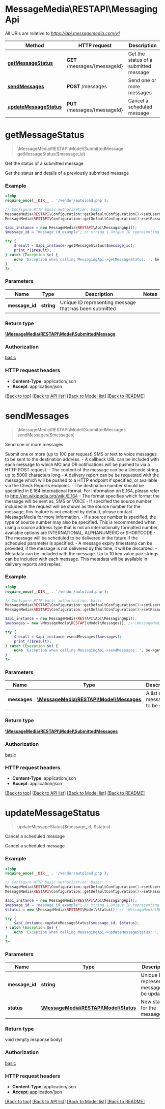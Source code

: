 # MessageMedia\RESTAPI\MessagingApi

All URIs are relative to *https://api.messagemedia.com/v1*

Method | HTTP request | Description
------------- | ------------- | -------------
[**getMessageStatus**](MessagingApi.md#getMessageStatus) | **GET** /messages/{messageId} | Get the status of a submitted message
[**sendMessages**](MessagingApi.md#sendMessages) | **POST** /messages | Send one or more messages
[**updateMessageStatus**](MessagingApi.md#updateMessageStatus) | **PUT** /messages/{messageId} | Cancel a scheduled message


# **getMessageStatus**
> \MessageMedia\RESTAPI\Model\SubmittedMessage getMessageStatus($message_id)

Get the status of a submitted message

Get the status and details of a previously submitted message

### Example
```php
<?php
require_once(__DIR__ . '/vendor/autoload.php');

// Configure HTTP basic authorization: basic
MessageMedia\RESTAPI\Configuration::getDefaultConfiguration()->setUsername('YOUR_USERNAME');
MessageMedia\RESTAPI\Configuration::getDefaultConfiguration()->setPassword('YOUR_PASSWORD');

$api_instance = new MessageMedia\RESTAPI\Api\MessagingApi();
$message_id = "message_id_example"; // string | Unique ID representing message that has been submitted

try {
    $result = $api_instance->getMessageStatus($message_id);
    print_r($result);
} catch (Exception $e) {
    echo 'Exception when calling MessagingApi->getMessageStatus: ', $e->getMessage(), PHP_EOL;
}
?>
```

### Parameters

Name | Type | Description  | Notes
------------- | ------------- | ------------- | -------------
 **message_id** | **string**| Unique ID representing message that has been submitted |

### Return type

[**\MessageMedia\RESTAPI\Model\SubmittedMessage**](../Model/SubmittedMessage.md)

### Authorization

[basic](../../README.md#basic)

### HTTP request headers

 - **Content-Type**: application/json
 - **Accept**: application/json

[[Back to top]](#) [[Back to API list]](../../README.md#documentation-for-api-endpoints) [[Back to Model list]](../../README.md#documentation-for-models) [[Back to README]](../../README.md)

# **sendMessages**
> \MessageMedia\RESTAPI\Model\SubmittedMessages sendMessages($messages)

Send one or more messages

Submit one or more (up to 100 per request) SMS or text to voice messages to be sent to the destination address. - A callback URL can be included with each message to which MO and DR notifications will be pushed to via a HTTP POST request. - The content of the message can be a Unicode string, up to 5000 characters long - A delivery report can be be requested with the message which will be pushed to a HTTP endpoint if specified, or available via the Check Reports endpoint. - The destination number should be specified in E.164 international format. For information on E.164, please refer to http://en.wikipedia.org/wiki/E.164 - The format specifies which format the message will be sent as, SMS or VOICE - If specified the source number included in the request will be shown as the source number for the message, this feature is not enabled by default, please contact MessageMedia for more information. - If a source number is specified, the type of source number may also be specified. This is recommended when using a source address type that is not an internationally formatted number, available options are INTERNATIONAL, ALPHANUMERIC or SHORTCODE - The message will be scheduled to be delivered in the future if the scheduled parameter is specified. - A message expiry timestamp can be provided, if the message is not delivered by this time, it will be discarded. - Metadata can be included with the message. Up to 10 key value pair strings can be included with each message. This metadata will be available in delivery reports and replies.

### Example
```php
<?php
require_once(__DIR__ . '/vendor/autoload.php');

// Configure HTTP basic authorization: basic
MessageMedia\RESTAPI\Configuration::getDefaultConfiguration()->setUsername('YOUR_USERNAME');
MessageMedia\RESTAPI\Configuration::getDefaultConfiguration()->setPassword('YOUR_PASSWORD');

$api_instance = new MessageMedia\RESTAPI\Api\MessagingApi();
$messages = new \MessageMedia\RESTAPI\Model\Messages(); // \MessageMedia\RESTAPI\Model\Messages | A list of messages to be sent

try {
    $result = $api_instance->sendMessages($messages);
    print_r($result);
} catch (Exception $e) {
    echo 'Exception when calling MessagingApi->sendMessages: ', $e->getMessage(), PHP_EOL;
}
?>
```

### Parameters

Name | Type | Description  | Notes
------------- | ------------- | ------------- | -------------
 **messages** | [**\MessageMedia\RESTAPI\Model\Messages**](../Model/\MessageMedia\RESTAPI\Model\Messages.md)| A list of messages to be sent |

### Return type

[**\MessageMedia\RESTAPI\Model\SubmittedMessages**](../Model/SubmittedMessages.md)

### Authorization

[basic](../../README.md#basic)

### HTTP request headers

 - **Content-Type**: application/json
 - **Accept**: application/json

[[Back to top]](#) [[Back to API list]](../../README.md#documentation-for-api-endpoints) [[Back to Model list]](../../README.md#documentation-for-models) [[Back to README]](../../README.md)

# **updateMessageStatus**
> updateMessageStatus($message_id, $status)

Cancel a scheduled message

Cancel a scheduled message

### Example
```php
<?php
require_once(__DIR__ . '/vendor/autoload.php');

// Configure HTTP basic authorization: basic
MessageMedia\RESTAPI\Configuration::getDefaultConfiguration()->setUsername('YOUR_USERNAME');
MessageMedia\RESTAPI\Configuration::getDefaultConfiguration()->setPassword('YOUR_PASSWORD');

$api_instance = new MessageMedia\RESTAPI\Api\MessagingApi();
$message_id = "message_id_example"; // string | Unique ID representing message to be updated
$status = new \MessageMedia\RESTAPI\Model\Status(); // \MessageMedia\RESTAPI\Model\Status | New status for the message

try {
    $api_instance->updateMessageStatus($message_id, $status);
} catch (Exception $e) {
    echo 'Exception when calling MessagingApi->updateMessageStatus: ', $e->getMessage(), PHP_EOL;
}
?>
```

### Parameters

Name | Type | Description  | Notes
------------- | ------------- | ------------- | -------------
 **message_id** | **string**| Unique ID representing message to be updated |
 **status** | [**\MessageMedia\RESTAPI\Model\Status**](../Model/\MessageMedia\RESTAPI\Model\Status.md)| New status for the message |

### Return type

void (empty response body)

### Authorization

[basic](../../README.md#basic)

### HTTP request headers

 - **Content-Type**: application/json
 - **Accept**: application/json

[[Back to top]](#) [[Back to API list]](../../README.md#documentation-for-api-endpoints) [[Back to Model list]](../../README.md#documentation-for-models) [[Back to README]](../../README.md)

